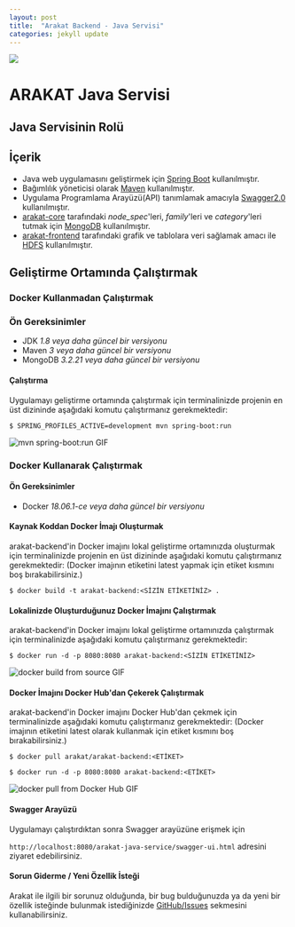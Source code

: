 ```yaml
---
layout: post
title:  "Arakat Backend - Java Servisi"
categories: jekyll update
---
```

[![](https://dockerbuildbadges.quelltext.eu/status.svg?organization=arakat&repository=arakat-backend-automated-build)](https://hub.docker.com/r/arakat/arakat-backend-automated-build/builds/)

# ARAKAT Java Servisi

## Java Servisinin Rolü

## İçerik
* Java web uygulamasını geliştirmek için [Spring Boot](https://spring.io/projects/spring-boot) kullanılmıştır.
* Bağımlılık yöneticisi olarak [Maven](https://maven.apache.org/) kullanılmıştır.
* Uygulama Programlama Arayüzü(API) tanımlamak amacıyla [Swagger2.0](https://swagger.io/docs/specification/2-0/basic-structure/) kullanılmıştır.
* [arakat-core](../arakat-core) tarafındaki _node_spec_'leri, _family_'leri ve _category_'leri tutmak için [MongoDB](https://www.mongodb.com/) kullanılmıştır.
* [arakat-frontend](../arakat-frontend) tarafındaki grafik ve tablolara veri sağlamak amacı ile [HDFS](https://hadoop.apache.org/docs/r1.2.1/hdfs_design.html) kullanılmıştır.

## Geliştirme Ortamında Çalıştırmak

### **Docker Kullanmadan Çalıştırmak**
### Ön Gereksinimler
* JDK _1.8 veya daha güncel bir versiyonu_
* Maven _3 veya daha güncel bir versiyonu_
* MongoDB _3.2.21 veya daha güncel bir versiyonu_

#### Çalıştırma
Uygulamayı geliştirme ortamında çalıştırmak için terminalinizde projenin en üst dizininde aşağıdaki komutu çalıştırmanız gerekmektedir:

``
$ SPRING_PROFILES_ACTIVE=development mvn spring-boot:run
``

![mvn spring-boot:run GIF](https://raw.githubusercontent.com/arakat-community/arakat/master/arakat-backend/img/arakat-backend-run.gif)

### **Docker Kullanarak Çalıştırmak**
#### Ön Gereksinimler

* Docker _18.06.1-ce veya daha güncel bir versiyonu_

#### Kaynak Koddan Docker İmajı Oluşturmak

arakat-backend'in Docker imajını lokal geliştirme ortamınızda oluşturmak için terminalinizde projenin en üst dizininde aşağıdaki komutu çalıştırmanız gerekmektedir: (Docker imajının etiketini latest yapmak için etiket kısmını boş bırakabilirsiniz.)

``
$ docker build -t arakat-backend:<SİZİN ETİKETİNİZ> .
``
#### Lokalinizde Oluşturduğunuz Docker İmajını Çalıştırmak

arakat-backend'in Docker imajını lokal geliştirme ortamınızda çalıştırmak için terminalinizde aşağıdaki komutu çalıştırmanız gerekmektedir:

``
$ docker run -d -p 8080:8080 arakat-backend:<SİZİN ETİKETİNİZ>
``

![docker build from source GIF](https://raw.githubusercontent.com/arakat-community/arakat/master/arakat-backend/img/arakat-backend-docker-build-from-source.gif)

#### Docker İmajını Docker Hub'dan Çekerek Çalıştırmak

arakat-backend'in Docker imajını Docker Hub'dan çekmek için terminalinizde aşağıdaki komutu çalıştırmanız gerekmektedir: (Docker imajının etiketini latest olarak kullanmak için etiket kısmını boş bırakabilirsiniz.)

``
$ docker pull arakat/arakat-backend:<ETİKET>
``

``
$ docker run -d -p 8080:8080 arakat-backend:<ETİKET>
``

![docker pull from Docker Hub GIF](https://raw.githubusercontent.com/arakat-community/arakat/master/arakat-backend/img/arakat-backend-docker-pull-from-docker-hub.gif)

#### Swagger Arayüzü

Uygulamayı çalıştırdıktan sonra Swagger arayüzüne erişmek için

``
http://localhost:8080/arakat-java-service/swagger-ui.html
``
adresini ziyaret edebilirsiniz.

#### Sorun Giderme / Yeni Özellik İsteği

Arakat ile ilgili bir sorunuz olduğunda, bir bug bulduğunuzda ya da yeni bir özellik isteğinde bulunmak istediğinizde [GitHub/Issues](https://github.com/arakat-community/arakat/issues) sekmesini kullanabilirsiniz.